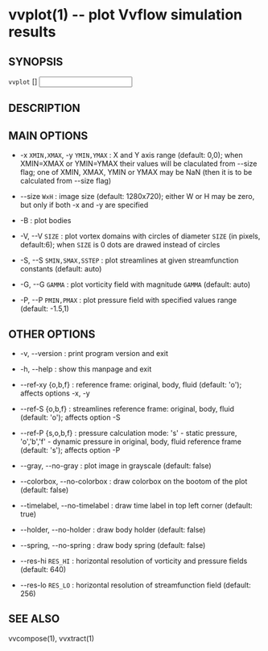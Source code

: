 vvplot(1) -- plot Vvflow simulation results
====

## SYNOPSIS

`vvplot` [<OPTIONS>] <INPUT> <TARGET>

## DESCRIPTION

## MAIN OPTIONS

  * -x `XMIN,XMAX`, -y `YMIN,YMAX` :
    X and Y axis range (default: 0,0);
    when XMIN=XMAX or YMIN=YMAX their values will be claculated from --size flag;
    one of XMIN, XMAX, YMIN or YMAX may be NaN (then it is to be calculated from --size flag)

  * --size `WxH` :
    image size (default: 1280x720);
    either W or H may be zero, but only if both -x and -y are specified

  * -B :
    plot bodies

  * -V, --V `SIZE` :
    plot vortex domains with circles of diameter `SIZE` (in pixels, default:6);
    when `SIZE` is 0 dots are drawed instead of circles
  
  * -S, --S `SMIN,SMAX,SSTEP` :
    plot streamlines at given streamfunction constants (default: auto)
  
  * -G, --G `GAMMA` :
    plot vorticity field with magnitude `GAMMA` (default: auto)
  
  * -P, --P `PMIN,PMAX` :
    plot pressure field with specified values range (default: -1.5,1)

## OTHER OPTIONS

  * -v, --version :
    print program version and exit

  * -h, --help :
    show this manpage and exit

  * --ref-xy {o,b,f} :
    reference frame: original, body, fluid (default: 'o'); affects options -x, -y
  
  * --ref-S {o,b,f} :
    streamlines reference frame: original, body, fluid (default: 'o'); affects option -S
  
  * --ref-P {s,o,b,f} :
    pressure calculation mode:
    's' - static pressure,
    'o','b','f' - dynamic pressure in original, body, fluid reference frame (default: 's');
    affects option -P

  * --gray, --no-gray :
    plot image in grayscale (default: false)
  
  * --colorbox, --no-colorbox :
    draw colorbox on the bootom of the plot (default: false)
  
  * --timelabel, --no-timelabel :
    draw time label in top left corner (default: true)
  
  * --holder, --no-holder :
    draw body holder (default: false)
  
  * --spring, --no-spring :
    draw body spring (default: false)
  
  * --res-hi `RES_HI` :
    horizontal resolution of vorticity and pressure fields (default: 640)
  
  * --res-lo `RES_LO` :
    horizontal resolution of streamfunction field (default: 256)


## SEE ALSO
  vvcompose(1), vvxtract(1)
